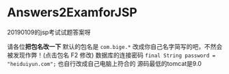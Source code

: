 # Answers2ExamforJSP
20190109的jsp考试试题答案呀


请各位**把包名改一下**   默认的包名是 `com.bige.*`    改成你自己名字简写的吧，不然会被发现作弊！(点击包名 F2 修改) 
数据库的连接密码 `final String password = "heiduiyun.com";`  也自行改成自己电脑上符合的
源码最低的tomcat是9.0 
